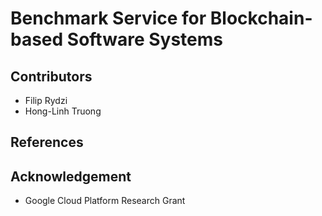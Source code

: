 # Benchmark Service for Blockchain-based Software Systems



## Contributors

* Filip Rydzi
* Hong-Linh Truong

## References 

## Acknowledgement
* Google Cloud Platform Research Grant 
